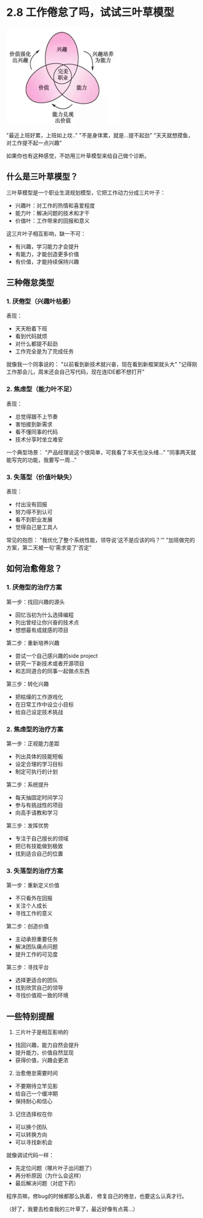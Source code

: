 # 2.8 工作倦怠了吗，试试三叶草模型

![工作倦怠](../assets/images/chapter2/burnout.jpg)

"最近上班好累，上班如上坟.."
"不是身体累，就是...提不起劲"
"天天就想摸鱼，对工作提不起一点兴趣"

如果你也有这种感觉，不妨用三叶草模型来给自己做个诊断。

## 什么是三叶草模型？

三叶草模型是一个职业生涯规划模型，它把工作动力分成三片叶子：
- 兴趣叶：对工作的热情和喜爱程度
- 能力叶：解决问题的技术和才干
- 价值叶：工作带来的回报和意义

这三片叶子相互影响，缺一不可：
- 有兴趣，学习能力才会提升
- 有能力，才能创造更多价值
- 有价值，才能持续保持兴趣

## 三种倦怠类型

### 1. 厌倦型（兴趣叶枯萎）
表现：
- 天天盼着下班
- 看到代码就烦
- 对什么都提不起劲
- 工作完全是为了完成任务

就像我一个同事说的：
"以前看到新技术就兴奋，现在看到新框架就头大"
"记得刚工作那会儿，周末还会自己写代码，现在连IDE都不想打开"

### 2. 焦虑型（能力叶不足）
表现：
- 总觉得跟不上节奏
- 害怕接到新需求
- 看不懂同事的代码
- 技术分享时坐立难安

一个典型场景：
"产品经理说这个很简单，可我看了半天也没头绪..."
"同事两天就能写完的功能，我要写一周..."

### 3. 失落型（价值叶缺失）
表现：
- 付出没有回报
- 努力得不到认可
- 看不到职业发展
- 觉得自己是工具人

常见的抱怨：
"我优化了整个系统性能，领导说'这不是应该的吗？'"
"加班做完的方案，第二天被一句'需求变了'否定"

## 如何治愈倦怠？

### 1. 厌倦型的治疗方案

第一步：找回兴趣的源头
- 回忆当初为什么选择编程
- 列出曾经让你兴奋的技术点
- 想想最有成就感的项目

第二步：重新培养兴趣
- 尝试一个自己感兴趣的side project
- 研究一下新技术或者开源项目
- 和志同道合的同事一起做点东西

第三步：转化兴趣
- 把枯燥的工作游戏化
- 在日常工作中设立小目标
- 给自己设定技术挑战

### 2. 焦虑型的治疗方案

第一步：正视能力差距
- 列出具体的技能短板
- 设定合理的学习目标
- 制定可执行的计划

第二步：系统提升
- 每天抽固定时间学习
- 参与有挑战性的项目
- 向高手请教和学习

第三步：发挥优势
- 专注于自己擅长的领域
- 把已有技能做到极致
- 找到适合自己的位置

### 3. 失落型的治疗方案

第一步：重新定义价值
- 不只看外在回报
- 关注个人成长
- 寻找工作的意义

第二步：创造价值
- 主动承担重要任务
- 解决团队痛点问题
- 提升工作的可见度

第三步：寻找平台
- 选择更适合的团队
- 找到欣赏自己的领导
- 寻找价值观一致的环境

## 一些特别提醒

1. 三片叶子是相互影响的
- 找回兴趣，能力自然会提升
- 提升能力，价值自然显现
- 获得价值，兴趣会更浓

2. 治愈倦怠需要时间
- 不要期待立竿见影
- 给自己一个缓冲期
- 保持耐心和信心

3. 记住选择权在你
- 可以换个团队
- 可以转换方向
- 可以寻找新机会

就像调试代码一样：
- 先定位问题（哪片叶子出问题了）
- 再分析原因（为什么会这样）
- 最后解决问题（对症下药）

程序员嘛，修bug的时候都那么执着，
修复自己的倦怠，也要这么认真才行。

（好了，我要去检查我的三叶草了，最近好像有点蔫...） 